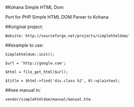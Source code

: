 #Kohana Simple HTML Dom

Port for PHP Simple HTML DOM Parser to Kohana

##original project:

	Website: http://sourceforge.net/projects/simplehtmldom/
	

##example to use:

	
	Simplehtmldom::init();
	
	$url = 'http://google.com';
		
	$html = file_get_html($url);
	
	$title = $html->find('div.class h2', 0)->plaintext;
	
##see manual in:

	vendor/simplehtmldom/manual/manual.htm
